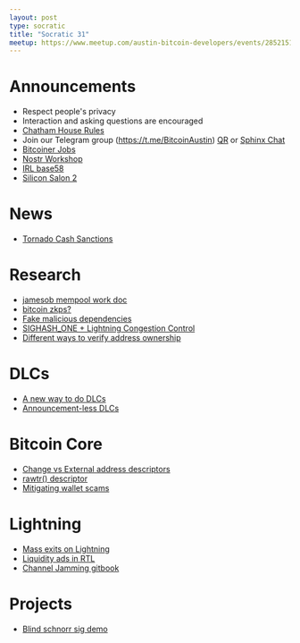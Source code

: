 ```yaml
---
layout: post
type: socratic
title: "Socratic 31"
meetup: https://www.meetup.com/austin-bitcoin-developers/events/285215133/
---
```


# Announcements

- Respect people's privacy
- Interaction and asking questions are encouraged
- [Chatham House Rules](https://www.chathamhouse.org/about-us/chatham-house-rule)
- Join our Telegram group (https://t.me/BitcoinAustin) [QR](../assets/imgs/telegram-group.svg) or [Sphinx Chat](https://tribes.sphinx.chat/t/austintaexasbitcoiners)
- [Bitcoiner Jobs](https://bitcoinerjobs.co/)
- [Nostr Workshop](https://www.meetup.com/pleb-lab/events/287761996/)
- [IRL base58](https://twitter.com/base58btc/status/1559296871218176001)
- [Silicon Salon 2](https://www.siliconsalon.info/)

# News

- [Tornado Cash Sanctions](https://home.treasury.gov/news/press-releases/jy0916)

# Research

- [jamesob mempool work doc](https://github.com/jamesob/mempool.work)
- [bitcoin zkps?](https://twitter.com/EliBenSasson/status/1554046423234134016)
- [Fake malicious dependencies](https://twitter.com/stephenlacy/status/1554697077430505473)
- [SIGHASH_ONE + Lightning Congestion Control](https://telegra.ph/Batching-for-Plebs-aka-congestion-control-without-a-soft-fork-08-17)
- [Different ways to verify address ownership](https://bitcoinops.org/en/newsletters/2022/07/27/#multiformat-single-sig-message-signing)

# DLCs

- [A new way to do DLCs](https://eprint.iacr.org/2022/499.pdf)
- [Announcement-less DLCs](https://mailmanlists.org/pipermail/dlc-dev/2022-August/000149.html)

# Bitcoin Core

- [Change vs External address descriptors](https://lists.linuxfoundation.org/pipermail/bitcoin-dev/2022-July/020791.html)
- [rawtr() descriptor](https://github.com/bitcoin/bitcoin/pull/23480)
- [Mitigating wallet scams](https://github.com/bitcoin/bitcoin/pull/25766)


# Lightning

- [Mass exits on Lightning](https://arxiv.org/abs/2208.01908)
- [Liquidity ads in RTL](https://twitter.com/RTL_App/status/1558926546928250880)
- [Channel Jamming gitbook](https://lists.linuxfoundation.org/pipermail/lightning-dev/2022-August/003673.html)

# Projects

- [Blind schnorr sig demo](https://blindsigs.utxo.club/)
